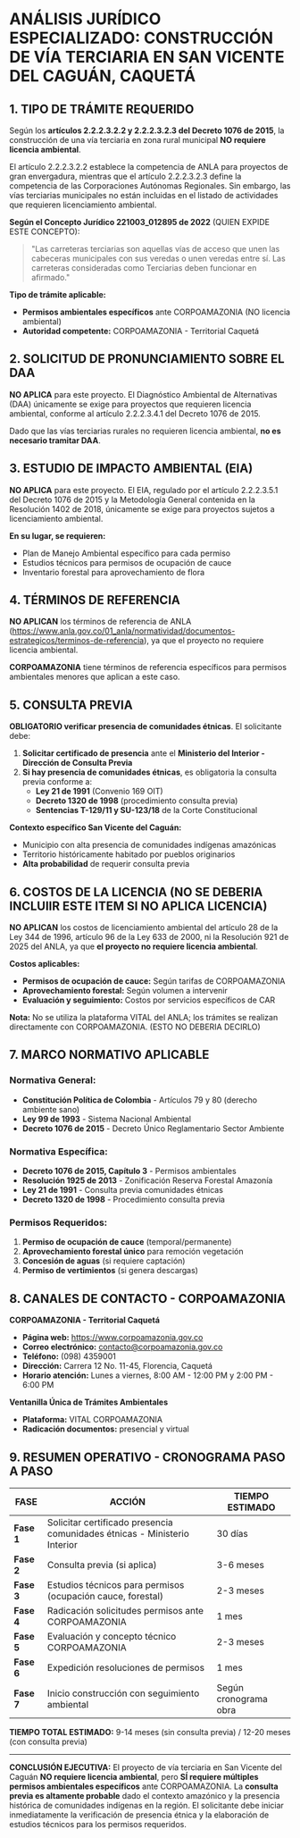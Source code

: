 # ANÁLISIS JURÍDICO ESPECIALIZADO: CONSTRUCCIÓN DE VÍA TERCIARIA EN SAN VICENTE DEL CAGUÁN, CAQUETÁ

## 1. TIPO DE TRÁMITE REQUERIDO

Según los **artículos 2.2.2.3.2.2 y 2.2.2.3.2.3 del Decreto 1076 de 2015**, la construcción de una vía terciaria en zona rural municipal **NO requiere licencia ambiental**.

El artículo 2.2.2.3.2.2 establece la competencia de ANLA para proyectos de gran envergadura, mientras que el artículo 2.2.2.3.2.3 define la competencia de las Corporaciones Autónomas Regionales. Sin embargo, las vías terciarias municipales no están incluidas en el listado de actividades que requieren licenciamiento ambiental.

**Según el Concepto Jurídico 221003_012895 de 2022** (QUIEN EXPIDE ESTE CONCEPTO):

> "Las carreteras terciarias son aquellas vías de acceso que unen las cabeceras municipales con sus veredas o unen veredas entre sí. Las carreteras consideradas como Terciarias deben funcionar en afirmado."

**Tipo de trámite aplicable:**

- **Permisos ambientales específicos** ante CORPOAMAZONIA (NO licencia ambiental)
- **Autoridad competente:** CORPOAMAZONIA - Territorial Caquetá

## 2. SOLICITUD DE PRONUNCIAMIENTO SOBRE EL DAA

**NO APLICA** para este proyecto. El Diagnóstico Ambiental de Alternativas (DAA) únicamente se exige para proyectos que requieren licencia ambiental, conforme al artículo 2.2.2.3.4.1 del Decreto 1076 de 2015.

Dado que las vías terciarias rurales no requieren licencia ambiental, **no es necesario tramitar DAA**.

## 3. ESTUDIO DE IMPACTO AMBIENTAL (EIA)

**NO APLICA** para este proyecto. El EIA, regulado por el artículo 2.2.2.3.5.1 del Decreto 1076 de 2015 y la Metodología General contenida en la Resolución 1402 de 2018, únicamente se exige para proyectos sujetos a licenciamiento ambiental.

**En su lugar, se requieren:**

- Plan de Manejo Ambiental específico para cada permiso
- Estudios técnicos para permisos de ocupación de cauce
- Inventario forestal para aprovechamiento de flora

## 4. TÉRMINOS DE REFERENCIA

**NO APLICAN** los términos de referencia de ANLA (https://www.anla.gov.co/01_anla/normatividad/documentos-estrategicos/terminos-de-referencia), ya que el proyecto no requiere licencia ambiental.

**CORPOAMAZONIA** tiene términos de referencia específicos para permisos ambientales menores que aplican a este caso.

## 5. CONSULTA PREVIA

**OBLIGATORIO verificar presencia de comunidades étnicas**. El solicitante debe:

1. **Solicitar certificado de presencia** ante el **Ministerio del Interior - Dirección de Consulta Previa**
2. **Si hay presencia de comunidades étnicas**, es obligatoria la consulta previa conforme a:
   - **Ley 21 de 1991** (Convenio 169 OIT)
   - **Decreto 1320 de 1998** (procedimiento consulta previa)
   - **Sentencias T-129/11 y SU-123/18** de la Corte Constitucional

**Contexto específico San Vicente del Caguán:**

- Municipio con alta presencia de comunidades indígenas amazónicas
- Territorio históricamente habitado por pueblos originarios
- **Alta probabilidad** de requerir consulta previa

## 6. COSTOS DE LA LICENCIA (NO SE DEBERIA INCLUIIR ESTE ITEM SI NO APLICA LICENCIA)

**NO APLICAN** los costos de licenciamiento ambiental del artículo 28 de la Ley 344 de 1996, artículo 96 de la Ley 633 de 2000, ni la Resolución 921 de 2025 del ANLA, ya que **el proyecto no requiere licencia ambiental**.

**Costos aplicables:**

- **Permisos de ocupación de cauce:** Según tarifas de CORPOAMAZONIA
- **Aprovechamiento forestal:** Según volumen a intervenir
- **Evaluación y seguimiento:** Costos por servicios específicos de CAR

**Nota:** No se utiliza la plataforma VITAL del ANLA; los trámites se realizan directamente con CORPOAMAZONIA. (ESTO NO DEBERIA DECIRLO)

## 7. MARCO NORMATIVO APLICABLE

### **Normativa General:**

- **Constitución Política de Colombia** - Artículos 79 y 80 (derecho ambiente sano)
- **Ley 99 de 1993** - Sistema Nacional Ambiental
- **Decreto 1076 de 2015** - Decreto Único Reglamentario Sector Ambiente

### **Normativa Específica:**

- **Decreto 1076 de 2015, Capítulo 3** - Permisos ambientales
- **Resolución 1925 de 2013** - Zonificación Reserva Forestal Amazonía
- **Ley 21 de 1991** - Consulta previa comunidades étnicas
- **Decreto 1320 de 1998** - Procedimiento consulta previa

### **Permisos Requeridos:**

1. **Permiso de ocupación de cauce** (temporal/permanente)
2. **Aprovechamiento forestal único** para remoción vegetación
3. **Concesión de aguas** (si requiere captación)
4. **Permiso de vertimientos** (si genera descargas)

## 8. CANALES DE CONTACTO - CORPOAMAZONIA

**CORPOAMAZONIA - Territorial Caquetá**

- **Página web:** https://www.corpoamazonia.gov.co
- **Correo electrónico:** contacto@corpoamazonia.gov.co
- **Teléfono:** (098) 4359001
- **Dirección:** Carrera 12 No. 11-45, Florencia, Caquetá
- **Horario atención:** Lunes a viernes, 8:00 AM - 12:00 PM y 2:00 PM - 6:00 PM

**Ventanilla Única de Trámites Ambientales**

- **Plataforma:** VITAL CORPOAMAZONIA
- **Radicación documentos:** presencial y virtual

## 9. RESUMEN OPERATIVO - CRONOGRAMA PASO A PASO

| **FASE**   | **ACCIÓN**                                                                | **TIEMPO ESTIMADO**   |
| ---------- | ------------------------------------------------------------------------- | --------------------- |
| **Fase 1** | Solicitar certificado presencia comunidades étnicas - Ministerio Interior | 30 días               |
| **Fase 2** | Consulta previa (si aplica)                                               | 3-6 meses             |
| **Fase 3** | Estudios técnicos para permisos (ocupación cauce, forestal)               | 2-3 meses             |
| **Fase 4** | Radicación solicitudes permisos ante CORPOAMAZONIA                        | 1 mes                 |
| **Fase 5** | Evaluación y concepto técnico CORPOAMAZONIA                               | 2-3 meses             |
| **Fase 6** | Expedición resoluciones de permisos                                       | 1 mes                 |
| **Fase 7** | Inicio construcción con seguimiento ambiental                             | Según cronograma obra |

**TIEMPO TOTAL ESTIMADO:** 9-14 meses (sin consulta previa) / 12-20 meses (con consulta previa)

---

**CONCLUSIÓN EJECUTIVA:**
El proyecto de vía terciaria en San Vicente del Caguán **NO requiere licencia ambiental**, pero **SÍ requiere múltiples permisos ambientales específicos** ante CORPOAMAZONIA. La **consulta previa es altamente probable** dado el contexto amazónico y la presencia histórica de comunidades indígenas en la región. El solicitante debe iniciar inmediatamente la verificación de presencia étnica y la elaboración de estudios técnicos para los permisos requeridos.
